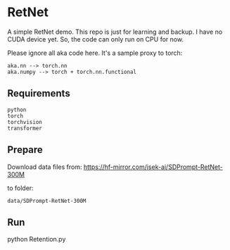 # RetNet

A simple RetNet demo. This repo is just for learning and backup. I have no CUDA device yet. So, the code can only run on CPU for now.

Please ignore all aka code here. It's a sample proxy to torch:

    aka.nn --> torch.nn
    aka.numpy --> torch + torch.nn.functional

## Requirements

    python
    torch
    torchvision
    transformer

## Prepare

Download data files from: https://hf-mirror.com/isek-ai/SDPrompt-RetNet-300M

to folder:

    data/SDPrompt-RetNet-300M

## Run

python Retention.py
